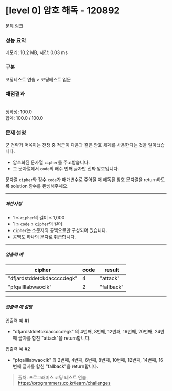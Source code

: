 # [level 0] 암호 해독 - 120892 

[문제 링크](https://school.programmers.co.kr/learn/courses/30/lessons/120892) 

### 성능 요약

메모리: 10.2 MB, 시간: 0.03 ms

### 구분

코딩테스트 연습 > 코딩테스트 입문

### 채점결과

<br/>정확성: 100.0<br/>합계: 100.0 / 100.0

### 문제 설명

<p style="user-select: auto;">군 전략가 머쓱이는 전쟁 중 적군이 다음과 같은 암호 체계를 사용한다는 것을 알아냈습니다.</p>

<ul style="user-select: auto;">
<li style="user-select: auto;">암호화된 문자열 <code style="user-select: auto;">cipher</code>를 주고받습니다.</li>
<li style="user-select: auto;">그 문자열에서 <code style="user-select: auto;">code</code>의 배수 번째 글자만 진짜 암호입니다.</li>
</ul>

<p style="user-select: auto;">문자열 <code style="user-select: auto;">cipher</code>와 정수 <code style="user-select: auto;">code</code>가 매개변수로 주어질 때 해독된 암호 문자열을 return하도록 solution 함수를 완성해주세요.</p>

<hr style="user-select: auto;">

<h5 style="user-select: auto;">제한사항</h5>

<ul style="user-select: auto;">
<li style="user-select: auto;">1 ≤ <code style="user-select: auto;">cipher</code>의 길이 ≤ 1,000</li>
<li style="user-select: auto;">1 ≤ <code style="user-select: auto;">code</code> ≤ <code style="user-select: auto;">cipher</code>의 길이</li>
<li style="user-select: auto;"><code style="user-select: auto;">cipher</code>는 소문자와 공백으로만 구성되어 있습니다.</li>
<li style="user-select: auto;">공백도 하나의 문자로 취급합니다.</li>
</ul>

<hr style="user-select: auto;">

<h5 style="user-select: auto;">입출력 예</h5>
<table class="table" style="user-select: auto;">
        <thead style="user-select: auto;"><tr style="user-select: auto;">
<th style="user-select: auto;">cipher</th>
<th style="user-select: auto;">code</th>
<th style="user-select: auto;">result</th>
</tr>
</thead>
        <tbody style="user-select: auto;"><tr style="user-select: auto;">
<td style="user-select: auto;">"dfjardstddetckdaccccdegk"</td>
<td style="user-select: auto;">4</td>
<td style="user-select: auto;">"attack"</td>
</tr>
<tr style="user-select: auto;">
<td style="user-select: auto;">"pfqallllabwaoclk"</td>
<td style="user-select: auto;">2</td>
<td style="user-select: auto;">"fallback"</td>
</tr>
</tbody>
      </table>
<hr style="user-select: auto;">

<h5 style="user-select: auto;">입출력 예 설명</h5>

<p style="user-select: auto;">입출력 예 #1</p>

<ul style="user-select: auto;">
<li style="user-select: auto;">"dfjardstddetckdaccccdegk" 의 4번째, 8번째, 12번째, 16번째, 20번째, 24번째 글자를 합친 "attack"을 return합니다.</li>
</ul>

<p style="user-select: auto;">입출력 예 #2</p>

<ul style="user-select: auto;">
<li style="user-select: auto;">"pfqallllabwaoclk" 의 2번째, 4번째, 6번째, 8번째, 10번째, 12번째, 14번째, 16번째 글자를 합친 "fallback"을 return합니다.</li>
</ul>


> 출처: 프로그래머스 코딩 테스트 연습, https://programmers.co.kr/learn/challenges